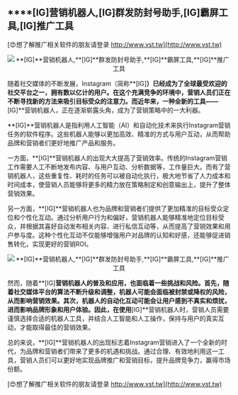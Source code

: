 ## ****[IG]**营销机器人,**[IG]**群发防封号助手,**[IG]**霸屏工具,**[IG]**推广工具**

[😍想了解推广相关软件的朋友请登录 http://www.vst.tw](http://www.vst.tw)

 <center><img src="https://vst.tw/MP4/tuiguang/png/5.png" alt="**[IG]**营销机器人,**[IG]**群发防封号助手,**[IG]**霸屏工具,**[IG]**推广工具"></center>

随着社交媒体的不断发展，Instagram（简称**[IG]**）已经成为了全球最受欢迎的社交平台之一，拥有数以亿计的用户。在这个充满竞争的环境中，营销人员们正在不断寻找新的方法来吸引目标受众的注意力。而近年来，一种全新的工具——**[IG]**营销机器人，正在逐渐崭露头角，成为了营销策略中的一大利器。

**[IG]**营销机器人是指利用人工智能（AI）和自动化技术来执行Instagram营销任务的软件程序。这些机器人能够以更加高效、精准的方式与用户互动，从而帮助品牌和营销者们更好地推广产品和服务。

一方面，**[IG]**营销机器人的出现大大提高了营销效率。传统的Instagram营销工作需要人工不断地发布内容、与用户互动、分析数据等，工作量巨大。而有了营销机器人，这些重复性、耗时的任务可以被自动化执行，极大地节省了人力成本和时间成本，使营销人员能够将更多的精力放在策略制定和创意输出上，提升了整体营销效果。

另一方面，**[IG]**营销机器人也为品牌和营销者们提供了更加精准的目标受众定位和个性化互动。通过分析用户行为和偏好，营销机器人能够精准地定位目标受众，并根据其喜好自动发布相关内容、进行私信互动等，从而提高了营销效果和用户参与度。这种个性化互动不仅能够增强用户对品牌的认知和好感，还能够促进销售转化，实现更好的营销ROI。

 <center><img src="https://vst.tw/MP4/tuiguang/png/2.png" alt="**[IG]**营销机器人,**[IG]**群发防封号助手,**[IG]**霸屏工具,**[IG]**推广工具"></center>

然而，随着**[IG]**营销机器人的普及和应用，也面临着一些挑战和风险。首先，随着社交媒体平台的算法不断升级和调整，机器人可能会面临被封禁或降权的风险，从而影响营销效果。其次，机器人的自动化互动可能会让用户感到不真实和烦扰，进而影响品牌形象和用户体验。因此，在使用**[IG]**营销机器人时，营销人员需要谨慎选择合适的机器人工具，并结合人工智能和人工操作，保持与用户的真实互动，才能取得最佳的营销效果。

总的来说，**[IG]**营销机器人的出现标志着Instagram营销进入了一个全新的时代，为品牌和营销者们带来了更多的机遇和挑战。通过合理、有效地利用这一工具，营销人员们可以更好地实现品牌推广和营销目标，提升品牌竞争力，赢得市场份额。

[😍想了解推广相关软件的朋友请登录 http://www.vst.tw](http://www.vst.tw)



